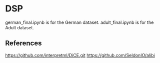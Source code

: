 # DSP
german_final.ipynb is for the German dataset.
adult_final.ipynb is for the Adult dataset.

## References
https://github.com/interpretml/DiCE.git
https://github.com/SeldonIO/alibi
